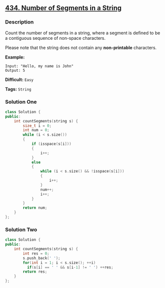 ## [434. Number of Segments in a String](https://leetcode.com/problems/number-of-segments-in-a-string/#/description)

### Description

Count the number of segments in a string, where a segment is defined to be a contiguous sequence of non-space characters.

Please note that the string does not contain any **non-printable** characters.

**Example:**

```
Input: "Hello, my name is John"
Output: 5
```

**Difficult:** `Easy`

**Tags:** `String`

### Solution One

```c++
class Solution {
public:
    int countSegments(string s) {
        size_t i = 0;
        int num = 0;
        while (i < s.size())
        {
            if (isspace(s[i]))
            {
                i++;
            }
            else
            {
                while (i < s.size() && !isspace(s[i]))
                {
                    i++;
                }
                num++;
                i++;
            }
        }
        return num;
    }
};
```

### Solution Two

```c++
class Solution {
public:
    int countSegments(string s) {
        int res = 0;
        s.push_back(' ');
        for(int i = 1; i < s.size(); ++i)
          if(s[i] == ' ' && s[i-1] != ' ') ++res;
        return res;
    }
};
```
